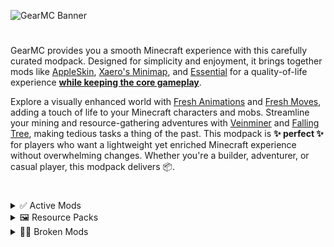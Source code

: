 ![GearMC Banner](https://cdn.modrinth.com/data/cached_images/948c161dba5d8d5ec1a019d198492c27c53156ef_0.webp)
#
GearMC provides you a smooth Minecraft experience with this carefully curated modpack. Designed for simplicity and enjoyment, it brings together mods like [AppleSkin](https://modrinth.com/mod/appleskin), [Xaero's Minimap](https://modrinth.com/mod/xaeros-minimap), and [Essential](https://modrinth.com/mod/essential) for a quality-of-life experience <b><ins>while keeping the core gameplay</ins></b>.

Explore a visually enhanced world with [Fresh Animations](https://modrinth.com/resourcepack/fresh-animations) and [Fresh Moves](https://modrinth.com/resourcepack/tras-fresh-player), adding a touch of life to your Minecraft characters and mobs. Streamline your mining and resource-gathering adventures with [Veinminer](https://modrinth.com/mod/veinminer) and [Falling Tree](https://modrinth.com/mod/fallingtree), making tedious tasks a thing of the past. This modpack is <b>✨ perfect ✨</b> for players who want a lightweight yet enriched Minecraft experience without overwhelming changes. Whether you're a builder, adventurer, or casual player, this modpack delivers 📦.
#
<details>
  <summary>✅ Active Mods</summary>
  <ul>
    <li>Xaero's Minimap</li>
    <li>Fresh Moves</li>
    <li>Enchant Icons</li>
    <li>Simple Voice Chat</li>
    <li>Cubes Without Borders</li>
    <li>AppleSkin</li>
    <li>FallingTree</li>
    <li>Not Enough Animations</li>
    <li>Better Ping Display</li>
    <li>Veinminer</li>
    <li>Ping Wheel</li>
    <li>Nvidium</li>
    <li>Clumps</li>
    <li>Mouse Tweaks</li>
    <li>Anvil Too Expensive</li>
    <li>Dark Loading Screen</li>
    <li>Essential Mod</li>
    <li>Jade 🔎</li>
    <li>Sound Physics Remastered</li>
    <li>Seamless</li>
    <li>Durability Tooltop</li>
    <li>Just Enough Items</li>
    <li>uku's Armor HUD</li>
  </ul>
</details>
<details>
  <summary>🖼️ Resource Packs</summary>
  <ul>
    <li>Fresh Animations</li>
    <li>Default Dark Mode</li>
  </ul>
</details>
<details>
  <summary>⛓️‍💥 Broken Mods</summary>
  <ul>
    <li>Compass Ribbon</li>
    <li>Connected Glass</li>
  </ul>
</details>
